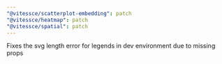 ```yaml
---
"@vitessce/scatterplot-embedding": patch
"@vitessce/heatmap": patch
"@vitessce/spatial": patch
---
```


Fixes the svg length error for legends in dev environment due to missing props
